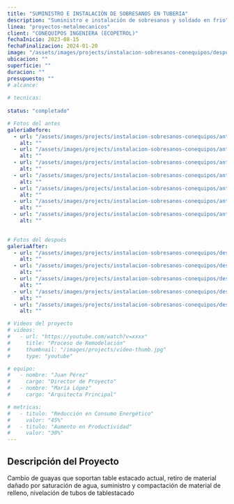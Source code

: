 ```yaml
---
title: "SUMINISTRO E INSTALACIÓN DE SOBRESANOS EN TUBERIA"
description: "Suministro e instalación de sobresanos y soldado en frio"
linea: "proyectos-metalmecanicos"
client: "CONEQUIPOS INGENIERA (ECOPETROL)"
fechaInicio: 2023-08-15
fechaFinalizacion: 2024-01-20
image: "/assets/images/projects/instalacion-sobresanos-conequipos/despues/despues-sobresanos_002.webp"
ubicacion: ""
superficie: ""
duracion: ""
presupuesto: ""
# alcance:
  
# tecnicas:
  
status: "completado"

# Fotos del antes
galeriaBefore:
  - url: "/assets/images/projects/instalacion-sobresanos-conequipos/antes/antes-sobresanos_001.webp"
    alt: ""
  - url: "/assets/images/projects/instalacion-sobresanos-conequipos/antes/antes-sobresanos_002.webp"
    alt: ""
  - url: "/assets/images/projects/instalacion-sobresanos-conequipos/antes/antes-sobresanos_003.webp"
    alt: ""
  - url: "/assets/images/projects/instalacion-sobresanos-conequipos/antes/antes-sobresanos_004.webp"
    alt: ""
  - url: "/assets/images/projects/instalacion-sobresanos-conequipos/antes/antes-sobresanos_005.webp"
    alt: ""
  - url: "/assets/images/projects/instalacion-sobresanos-conequipos/antes/antes-sobresanos_006.webp"
    alt: ""
  - url: "/assets/images/projects/instalacion-sobresanos-conequipos/antes/antes-sobresanos_007.webp"
    alt: ""  
  

# Fotos del después
galeriaAfter:
  - url: "/assets/images/projects/instalacion-sobresanos-conequipos/despues/despues-sobresanos_001.webp"
    alt: ""
  - url: "/assets/images/projects/instalacion-sobresanos-conequipos/despues/despues-sobresanos_002.webp"
    alt: ""
  - url: "/assets/images/projects/instalacion-sobresanos-conequipos/despues/despues-sobresanos_003.webp"
    alt: ""
  - url: "/assets/images/projects/instalacion-sobresanos-conequipos/despues/despues-sobresanos_004.webp"
    alt: ""
  - url: "/assets/images/projects/instalacion-sobresanos-conequipos/despues/despues-sobresanos_005.webp"
    alt: ""

# Videos del proyecto
# videos:
#   - url: "https://youtube.com/watch?v=xxxx"
#     title: "Proceso de Remodelación"
#     thumbnail: "/images/projects/video-thumb.jpg"
#     type: "youtube"

# equipo:
#   - nombre: "Juan Pérez"
#     cargo: "Director de Proyecto"
#   - nombre: "María López"
#     cargo: "Arquitecta Principal"

# metricas:
#   - titulo: "Reducción en Consumo Energético"
#     valor: "45%"
#   - titulo: "Aumento en Productividad"
#     valor: "30%"
---
```


## Descripción del Proyecto

Cambio de guayas que soportan table estacado actual, retiro de material dañado por saturación de agua, suministro y compactación de material de relleno, nivelación de tubos de tablestacado
